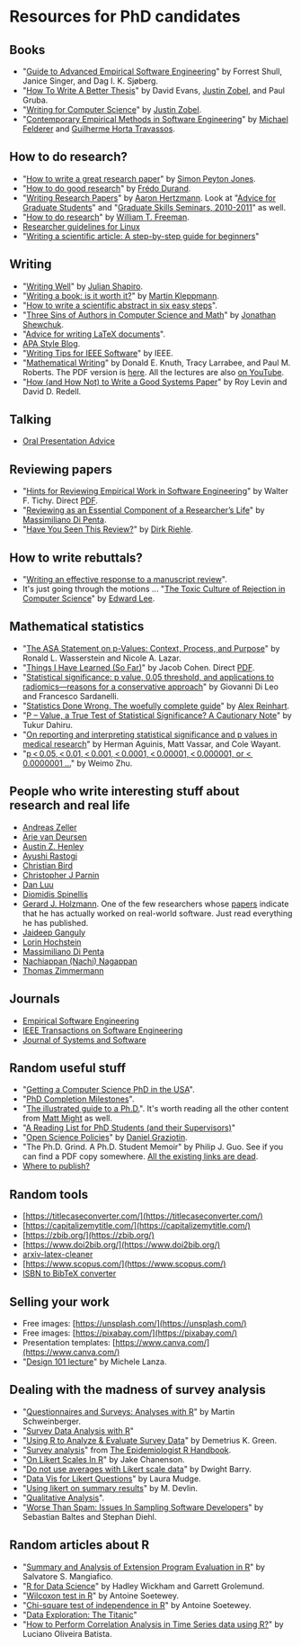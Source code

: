 # Resources for PhD candidates

## Books

* "[Guide to Advanced Empirical Software Engineering](https://www.amazon.com/Guide-Advanced-Empirical-Software-Engineering/dp/184800043X)" by Forrest Shull, Janice Singer, and Dag I. K. Sjøberg.
* "[How To Write A Better Thesis](https://www.amazon.com/Write-Better-Thesis-David-Evans/dp/3319042858/)" by David Evans, [Justin Zobel](https://www.mup.com.au/authors/justin-zobel), and Paul Gruba.
* "[Writing for Computer Science](https://www.amazon.com/Writing-Computer-Science-Justin-Zobel/dp/144716640X/)" by [Justin Zobel](https://www.mup.com.au/authors/justin-zobel).
* "[Contemporary Empirical Methods in Software Engineering](https://www.amazon.com/gp/product/3030324885/)" by [Michael Felderer](http://mfelderer.at/) and [Guilherme Horta Travassos](https://www.cos.ufrj.br/~ght/).

## How to do research?

* "[How to write a great research paper](https://www.microsoft.com/en-us/research/academic-program/write-great-research-paper/)" by [Simon Peyton Jones](https://www.microsoft.com/en-us/research/people/simonpj/).
* "[How to do good research](https://people.csail.mit.edu/fredo/DoGoodResearch.pdf)" by [Frédo Durand](https://people.csail.mit.edu/fredo/student.html).
* "[Writing Research Papers](https://www.dgp.toronto.edu/~hertzman/courses/gradSkills/2010/writing.pdf)" by [Aaron Hertzmann](https://www.dgp.toronto.edu/~hertzman/). Look at "[Advice for Graduate Students](https://www.dgp.toronto.edu/~hertzman/advice/)" and "[Graduate Skills Seminars, 2010-2011](http://www.dgp.toronto.edu/~hertzman/courses/gradSkills/2010/)" as well.
* "[How to do research](https://people.csail.mit.edu/billf/publications/How_To_Do_Research.pdf)" by [William T. Freeman](https://billf.mit.edu/).
* [Researcher guidelines for Linux](https://www.kernel.org/doc/html/latest/process/researcher-guidelines.html)
* "[Writing a scientific article: A step-by-step guide for beginners](https://www.sciencedirect.com/science/article/pii/S1878764915001606)"

## Writing

* "[Writing Well](https://www.julian.com/guide/write/first-draft)" by [Julian Shapiro](https://www.julian.com/).
* "[Writing a book: is it worth it?](https://martin.kleppmann.com/2020/09/29/is-book-writing-worth-it.html)" by [Martin Kleppmann](https://martin.kleppmann.com/).
* "[How to write a scientific abstract in six easy steps](https://www.easterbrook.ca/steve/2010/01/how-to-write-a-scientific-abstract-in-six-easy-steps/)".
* "[Three Sins of Authors in Computer Science and Math](http://www.cs.cmu.edu/~jrs/sins.html)" by [Jonathan Shewchuk](http://www.cs.cmu.edu/~jrs/).
* "[Advice for writing LaTeX documents](https://github.com/dspinellis/latex-advice)".
* [APA Style Blog](https://apastyle.apa.org/blog).
* "[Writing Tips for IEEE Software](https://www.computer.org/csdl/magazine/so/write-for-us/14426)" by IEEE.
* "[Mathematical Writing](https://www.amazon.com/Mathematical-Writing-Association-America-Notes/dp/088385063X)" by Donald E. Knuth, Tracy Larrabee, and Paul M. Roberts. The PDF version is [here](https://jmlr.csail.mit.edu/reviewing-papers/knuth_mathematical_writing.pdf). All the lectures are also [on YouTube](https://www.youtube.com/playlist?list=PLOdeqCXq1tXihn5KmyB2YTOqgxaUkcNYG).
* "[How (and How Not) to Write a Good Systems Paper](https://www.usenix.org/legacy/events/samples/submit/advice.html)" by Roy Levin and David D. Redell.

## Talking

* [Oral Presentation Advice](https://pages.cs.wisc.edu/~markhill/conference-talk.html)

## Reviewing papers

* "[Hints for Reviewing Empirical Work in Software Engineering](https://dl.acm.org/doi/10.1023/A%3A1009844119158)" by Walter F. Tichy. Direct [PDF](https://selab.netlab.uky.edu/homepage/papers/tichy-overview.pdf).
* "[Reviewing as an Essential Component of a Researcher’s Life](https://www.dropbox.com/s/cst1m0t7e48chz0/Reviewing.pdf?dl=0#)" by [Massimiliano Di Penta](https://mdipenta.github.io/).
* "[Have You Seen This Review?](https://profriehle.com/2022/11/12/have-you-seen-this-review/)" by [Dirk Riehle](https://profriehle.com/).

## How to write rebuttals?

* "[Writing an effective response to a manuscript review](https://www.journals.uchicago.edu/doi/full/10.1086/688886)".
* It's just going through the motions ... "[The Toxic Culture of Rejection in Computer Science](https://sigbed.org/2022/08/22/the-toxic-culture-of-rejection-in-computer-science/)" by [Edward Lee](https://ptolemy.berkeley.edu/~eal/index.html).

## Mathematical statistics

* "[The ASA Statement on p-Values: Context, Process, and Purpose](https://www.tandfonline.com/doi/full/10.1080/00031305.2016.1154108)" by Ronald L. Wasserstein and Nicole A. Lazar.
* "[Things I Have Learned (So Far)](https://doi.apa.org/doiLanding?doi=10.1037%2F0003-066X.45.12.1304)" by Jacob Cohen. Direct [PDF](https://tech.me.holycross.edu/files/2015/03/Cohen_1990.pdf).
* "[Statistical significance: p value, 0.05 threshold, and applications to radiomics—reasons for a conservative approach](https://eurradiolexp.springeropen.com/articles/10.1186/s41747-020-0145-y)" by Giovanni Di Leo and Francesco Sardanelli.
* "[Statistics Done Wrong. The woefully complete guide](https://www.statisticsdonewrong.com/)" by [Alex Reinhart](https://www.refsmmat.com/).
* "[P – Value, a True Test of Statistical Significance? A Cautionary Note](https://www.ncbi.nlm.nih.gov/pmc/articles/PMC4111019/)" by Tukur Dahiru.
* "[On reporting and interpreting statistical significance and p values in medical research](https://www.ncbi.nlm.nih.gov/pmc/articles/PMC8005799/)" by Herman Aguinis, Matt Vassar, and Cole Wayant.
* "[p < 0.05, < 0.01, < 0.001, < 0.0001, < 0.00001, < 0.000001, or < 0.0000001 …](https://www.ncbi.nlm.nih.gov/pmc/articles/PMC6191982/)" by Weimo Zhu.

## People who write interesting stuff about research and real life

* [Andreas Zeller](https://andreas-zeller.info/)
* [Arie van Deursen](https://avandeursen.com/)
* [Austin Z. Henley](https://austinhenley.com/)
* [Ayushi Rastogi](https://ayushirastogi.github.io/)
* [Christian Bird](https://www.microsoft.com/en-us/research/people/cbird/)
* [Christopher J Parnin](https://www.chrisparnin.me/)
* [Dan Luu](https://danluu.com/)
* [Diomidis Spinellis](https://www.spinellis.gr/index.html.var)
* [Gerard J. Holzmann](https://spinroot.com/gerard/). One of the few researchers whose [papers](https://spinroot.com/gerard/pubs.html) indicate that he has actually worked on real-world software. Just read everything he has published.
* [Jaideep Ganguly](https://jganguly.github.io/)
* [Lorin Hochstein](http://lorinhochstein.org/)
* [Massimiliano Di Penta](https://mdipenta.github.io/)
* [Nachiappan (Nachi) Nagappan](https://nachinagappan.github.io/)
* [Thomas Zimmermann](https://thomas-zimmermann.com/)

## Journals

* [Empirical Software Engineering](https://www.springer.com/journal/10664)
* [IEEE Transactions on Software Engineering](https://ieeexplore.ieee.org/xpl/RecentIssue.jsp?punumber=32)
* [Journal of Systems and Software](https://www.sciencedirect.com/journal/journal-of-systems-and-software)

## Random useful stuff

* "[Getting a Computer Science PhD in the USA](https://parentheticallyspeaking.org/articles/us-cs-phd-faq/)".
* "[PhD Completion Milestones](https://collaboration.csc.ncsu.edu/laurie/PhD.html)".
* "[The illustrated guide to a Ph.D.](https://matt.might.net/articles/phd-school-in-pictures/)". It's worth reading all the other content from [Matt Might](https://matt.might.net/) as well.
* "[A Reading List for PhD Students (and their Supervisors)](https://www2.dmst.aueb.gr/dds/res/phd/bib.htm)"
* "[Open Science Policies](https://conf.researchr.org/track/icse-2021/icse-2021-open-science-policies)" by [Daniel Graziotin](https://ineed.coffee/).
* "The Ph.D. Grind. A Ph.D. Student Memoir" by Philip J. Guo. See if you can find a PDF copy somewhere. [All the existing links are dead](https://news.ycombinator.com/item?id=17494273).
* [Where to publish?](https://giasuddin.ca/publications/)

## Random tools

* [https://titlecaseconverter.com/](https://titlecaseconverter.com/)
* [https://capitalizemytitle.com/](https://capitalizemytitle.com/)
* [https://zbib.org/](https://zbib.org/)
* [https://www.doi2bib.org/](https://www.doi2bib.org/)
* [arxiv-latex-cleaner](https://github.com/google-research/arxiv-latex-cleaner)
* [https://www.scopus.com/](https://www.scopus.com/)
* [ISBN to BibTeX converter](https://www.bibtex.com/c/isbn-to-bibtex-converter/)

## Selling your work

* Free images: [https://unsplash.com/](https://unsplash.com/)
* Free images: [https://pixabay.com/](https://pixabay.com/)
* Presentation templates: [https://www.canva.com/](https://www.canva.com/)
* "[Design 101 lecture](https://www.youtube.com/watch?v=okZeimABw7w)" by Michele Lanza.

## Dealing with the madness of survey analysis

* "[Questionnaires and Surveys: Analyses with R](https://ladal.edu.au/surveys.html)" by Martin Schweinberger.
* "[Survey Data Analysis with R](https://stats.oarc.ucla.edu/r/seminars/survey-data-analysis-with-r/)"
* "[Using R to Analyze & Evaluate Survey Data](https://datascienceplus.com/using-r-to-analyze-evaluate-survey-data-part-1/)" by Demetrius K. Green.
* "[Survey analysis](https://epirhandbook.com/en/survey-analysis.html)" from [The Epidemiologist R Handbook](https://epirhandbook.com/en/index.html).
* "[On Likert Scales In R](https://jakec007.github.io/2021-06-23-R-likert/)" by Jake Chanenson.
* "[Do not use averages with Likert scale data](https://bookdown.org/Rmadillo/likert/)" by Dwight Barry.
* "[Data Vis for Likert Questions](https://lmudge13.github.io/sample_code/likert_graphs.html)" by Laura Mudge.
* "[Using likert on summary results](https://rpubs.com/m_dev/likert_summary)" by M. Devlin.
* "[Qualitative Analysis](https://courses.lumenlearning.com/suny-hccc-research-methods/chapter/chapter-13-qualitative-analysis/)".
* "[Worse Than Spam: Issues In Sampling Software Developers](https://dl.acm.org/doi/10.1145/2961111.2962628)" by Sebastian Baltes and Stephan Diehl.

## Random articles about R

* "[Summary and Analysis of Extension Program Evaluation in R](https://rcompanion.org/handbook/index.html)" by Salvatore S. Mangiafico.
* "[R for Data Science](https://r4ds.had.co.nz/index.html)" by Hadley Wickham and Garrett Grolemund.
* "[Wilcoxon test in R](https://statsandr.com/blog/wilcoxon-test-in-r-how-to-compare-2-groups-under-the-non-normality-assumption/)" by Antoine Soetewey.
* "[Chi-square test of independence in R](https://statsandr.com/blog/chi-square-test-of-independence-in-r/)" by Antoine Soetewey.
* "[Data Exploration: The Titanic](https://bio304-class.github.io/bio304-fall2017/data-story-titanic.html)"
* "[How to Perform Correlation Analysis in Time Series data using R?](https://www.lobdata.com.br/2020/09/15/how-to-perform-correlation-analysis-in-time-series-data-using-r/)" by Luciano Oliveira Batista.
